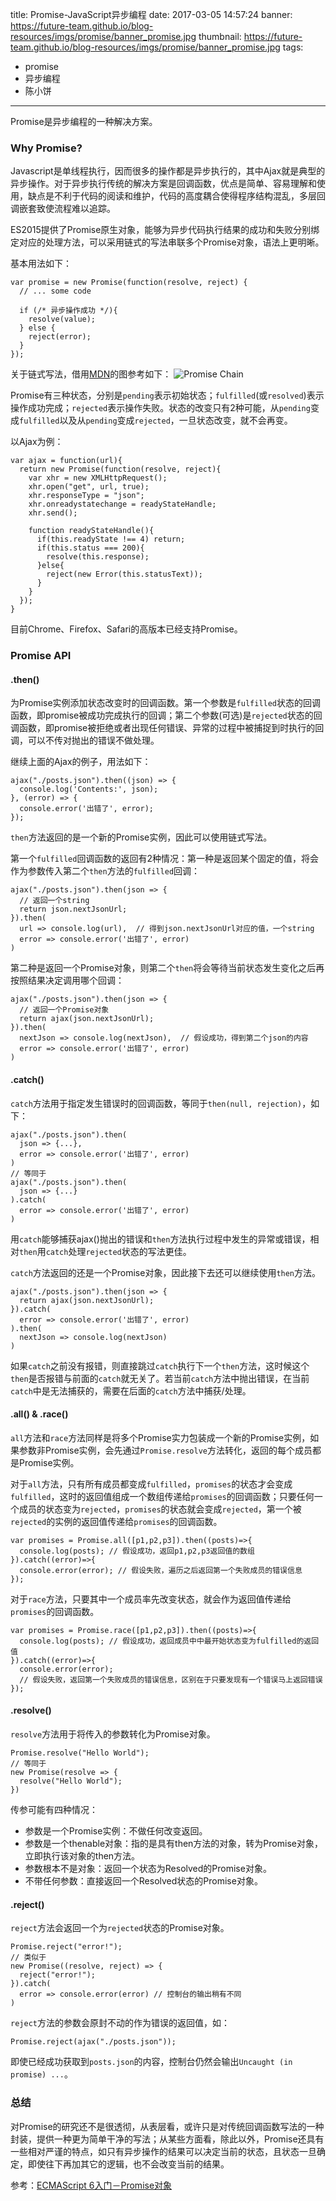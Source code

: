 title: Promise-JavaScript异步编程
date: 2017-03-05 14:57:24
banner: https://future-team.github.io/blog-resources/imgs/promise/banner_promise.jpg
thumbnail: https://future-team.github.io/blog-resources/imgs/promise/banner_promise.jpg
tags:
- promise
- 异步编程
- 陈小饼
---

Promise是异步编程的一种解决方案。

### Why Promise?
Javascript是单线程执行，因而很多的操作都是异步执行的，其中Ajax就是典型的异步操作。对于异步执行传统的解决方案是回调函数，优点是简单、容易理解和使用，缺点是不利于代码的阅读和维护，代码的高度耦合使得程序结构混乱，多层回调嵌套致使流程难以追踪。

ES2015提供了Promise原生对象，能够为异步代码执行结果的成功和失败分别绑定对应的处理方法，可以采用链式的写法串联多个Promise对象，语法上更明晰。

基本用法如下：
```code
var promise = new Promise(function(resolve, reject) {
  // ... some code

  if (/* 异步操作成功 */){
    resolve(value);
  } else {
    reject(error);
  }
});
```

关于链式写法，借用[MDN](https://developer.mozilla.org/zh-CN/docs/Web/JavaScript/Reference/Global_Objects/Promise)的图参考如下：
![Promise Chain](https://future-team.github.io/blog-resources/imgs/promise/promise_chain.png)

Promise有三种状态，分别是`pending`表示初始状态；`fulfilled`(或`resolved`)表示操作成功完成；`rejected`表示操作失败。状态的改变只有2种可能，从`pending`变成`fulfilled`以及从`pending`变成`rejected`，一旦状态改变，就不会再变。

<!-- more -->

以Ajax为例：
```code
var ajax = function(url){
  return new Promise(function(resolve, reject){
    var xhr = new XMLHttpRequest();
    xhr.open("get", url, true);
    xhr.responseType = "json";
    xhr.onreadystatechange = readyStateHandle;
    xhr.send();

    function readyStateHandle(){
      if(this.readyState !== 4) return;
      if(this.status === 200){
        resolve(this.response);
      }else{
        reject(new Error(this.statusText));
      }
    }
  });
}
```

目前Chrome、Firefox、Safari的高版本已经支持Promise。

### Promise API
#### .then()
为Promise实例添加状态改变时的回调函数。第一个参数是`fulfilled`状态的回调函数，即promise被成功完成执行的回调；第二个参数(可选)是`rejected`状态的回调函数，即promise被拒绝或者出现任何错误、异常的过程中被捕捉到时执行的回调，可以不传对抛出的错误不做处理。

继续上面的Ajax的例子，用法如下：
```code
ajax("./posts.json").then((json) => {
  console.log('Contents:', json);
}, (error) => {
  console.error('出错了', error);
});
```

`then`方法返回的是一个新的Promise实例，因此可以使用链式写法。

第一个`fulfilled`回调函数的返回有2种情况：第一种是返回某个固定的值，将会作为参数传入第二个`then`方法的`fulfilled`回调：
```code
ajax("./posts.json").then(json => {
  // 返回一个string
  return json.nextJsonUrl;
}).then(
  url => console.log(url),  // 得到json.nextJsonUrl对应的值，一个string
  error => console.error('出错了', error)
)
```

第二种是返回一个Promise对象，则第二个`then`将会等待当前状态发生变化之后再按照结果决定调用哪个回调：
```code
ajax("./posts.json").then(json => {
  // 返回一个Promise对象
  return ajax(json.nextJsonUrl);
}).then(
  nextJson => console.log(nextJson),  // 假设成功，得到第二个json的内容
  error => console.error('出错了', error)
)
```

#### .catch()
`catch`方法用于指定发生错误时的回调函数，等同于`then(null, rejection)`，如下：
```code
ajax("./posts.json").then(
  json => {...}, 
  error => console.error('出错了', error)
)
// 等同于
ajax("./posts.json").then(
  json => {...}
).catch(
  error => console.error('出错了', error)
)
```
用`catch`能够捕获ajax()抛出的错误和`then`方法执行过程中发生的异常或错误，相对`then`用`catch`处理`rejected`状态的写法更佳。

`catch`方法返回的还是一个Promise对象，因此接下去还可以继续使用`then`方法。
```code
ajax("./posts.json").then(json => {
  return ajax(json.nextJsonUrl);
}).catch(
  error => console.error('出错了', error)
).then(
  nextJson => console.log(nextJson)
)
```
如果`catch`之前没有报错，则直接跳过`catch`执行下一个`then`方法，这时候这个`then`是否报错与前面的`catch`就无关了。若当前`catch`方法中抛出错误，在当前`catch`中是无法捕获的，需要在后面的`catch`方法中捕获/处理。

#### .all() & .race()
`all`方法和`race`方法同样是将多个Promise实力包装成一个新的Promise实例，如果参数非Promise实例，会先通过`Promise.resolve`方法转化，返回的每个成员都是Promise实例。

对于`all`方法，只有所有成员都变成`fulfilled`，`promises`的状态才会变成`fulfilled`，这时的返回值组成一个数组传递给`promises`的回调函数；只要任何一个成员的状态变为`rejected`，`promises`的状态就会变成`rejected`，第一个被`rejected`的实例的返回值传递给`promises`的回调函数。
```code
var promises = Promise.all([p1,p2,p3]).then((posts)=>{
  console.log(posts); // 假设成功，返回p1,p2,p3返回值的数组
}).catch((error)=>{
  console.error(error); // 假设失败，遍历之后返回第一个失败成员的错误信息
});
```

对于`race`方法，只要其中一个成员率先改变状态，就会作为返回值传递给`promises`的回调函数。
```code
var promises = Promise.race([p1,p2,p3]).then((posts)=>{
  console.log(posts); // 假设成功，返回成员中中最开始状态变为fulfilled的返回值
}).catch((error)=>{
  console.error(error); 
  // 假设失败，返回第一个失败成员的错误信息，区别在于只要发现有一个错误马上返回错误
});
```

#### .resolve()
`resolve`方法用于将传入的参数转化为Promise对象。
```code
Promise.resolve("Hello World");
// 等同于
new Promise(resolve => {
  resolve("Hello World");
})
```

传参可能有四种情况：
- 参数是一个Promise实例：不做任何改变返回。
- 参数是一个thenable对象：指的是具有then方法的对象，转为Promise对象，立即执行该对象的then方法。
- 参数根本不是对象：返回一个状态为Resolved的Promise对象。
- 不带任何参数：直接返回一个Resolved状态的Promise对象。

#### .reject()
`reject`方法会返回一个为`rejected`状态的Promise对象。
```code
Promise.reject("error!");
// 类似于
new Promise((resolve, reject) => {
  reject("error!");
}).catch(
  error => console.error(error) // 控制台的输出稍有不同
)
```

`reject`方法的参数会原封不动的作为错误的返回值，如：
```code
Promise.reject(ajax("./posts.json"));
```
即使已经成功获取到`posts.json`的内容，控制台仍然会输出`Uncaught (in promise) ...`。

### 总结
对Promise的研究还不是很透彻，从表层看，或许只是对传统回调函数写法的一种封装，提供一种更为简单干净的写法；从某些方面看，除此以外，Promise还具有一些相对严谨的特点，如只有异步操作的结果可以决定当前的状态，且状态一旦确定，即使往下再加其它的逻辑，也不会改变当前的结果。


参考：[ECMAScript 6入门－Promise对象](http://es6.ruanyifeng.com/#docs/promise)